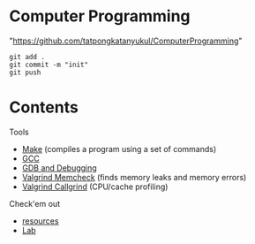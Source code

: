 # Computer Programming 

"https://github.com/tatpongkatanyukul/ComputerProgramming" 
```
git add .
git commit -m "init"
git push
```
# Contents

Tools
  * [Make](https://web.stanford.edu/class/cs107/resources/make) (compiles a program using a set of commands)
  * [GCC](https://web.stanford.edu/class/cs107/resources/gcc)
  * [GDB and Debugging](https://web.stanford.edu/class/cs107/resources/gdb)
  * [Valgrind Memcheck](https://web.stanford.edu/class/cs107/resources/valgrind) (finds memory leaks and memory errors)
  * [Valgrind Callgrind](https://web.stanford.edu/class/cs107/resources/callgrind) (CPU/cache profiling)
  
Check'em out  
  * [resources](https://web.stanford.edu/class/cs107/resources/)
  * [Lab](http://cs107e.github.io/guides/)


